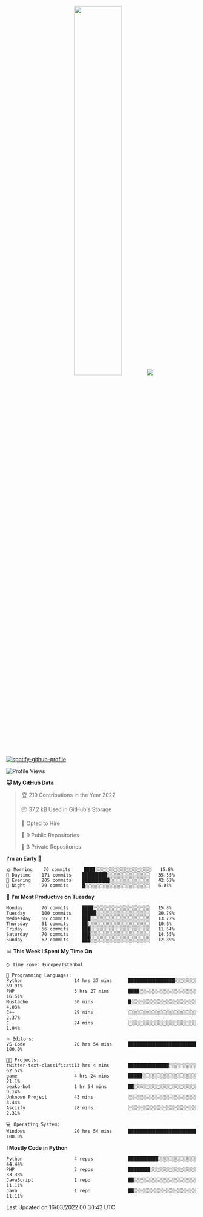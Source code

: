 <p align="center">
  <img height="50%" width="auto" src ="https://github-readme-stats.vercel.app/api/top-langs/?username=3nws&layout=compact&hide_border=true&theme=darcula&bg_color=00000000&langs_count=6&hide=jupyter%20notebook,tex,css,ejs,gherkin,mustache,shell,procfile">
  <img src ="https://github-readme-streak-stats.herokuapp.com?user=3nws&theme=darcula&hide_border=true&background=FFFFFF00">
  <br>
  <br>
</p>
  
[![spotify-github-profile](https://spotify-github-profile.vercel.app/api/view?uid=6ina68mkaqzvpogcq1v51dp37&cover_image=true&theme=novatorem&bar_color=ff0a0a&bar_color_cover=true)](https://spotify-github-profile.vercel.app/api/view?uid=6ina68mkaqzvpogcq1v51dp37&redirect=true)

<!--START_SECTION:waka-->
![Profile Views](http://img.shields.io/badge/Profile%20Views-1-blue)

**🐱 My GitHub Data** 

> 🏆 219 Contributions in the Year 2022
 > 
> 📦 37.2 kB Used in GitHub's Storage 
 > 
> 💼 Opted to Hire
 > 
> 📜 9 Public Repositories 
 > 
> 🔑 3 Private Repositories  
 > 
**I'm an Early 🐤** 

```text
🌞 Morning    76 commits     ████░░░░░░░░░░░░░░░░░░░░░   15.8% 
🌆 Daytime    171 commits    █████████░░░░░░░░░░░░░░░░   35.55% 
🌃 Evening    205 commits    ██████████░░░░░░░░░░░░░░░   42.62% 
🌙 Night      29 commits     █░░░░░░░░░░░░░░░░░░░░░░░░   6.03%

```
📅 **I'm Most Productive on Tuesday** 

```text
Monday       76 commits     ████░░░░░░░░░░░░░░░░░░░░░   15.8% 
Tuesday      100 commits    █████░░░░░░░░░░░░░░░░░░░░   20.79% 
Wednesday    66 commits     ███░░░░░░░░░░░░░░░░░░░░░░   13.72% 
Thursday     51 commits     ██░░░░░░░░░░░░░░░░░░░░░░░   10.6% 
Friday       56 commits     ███░░░░░░░░░░░░░░░░░░░░░░   11.64% 
Saturday     70 commits     ███░░░░░░░░░░░░░░░░░░░░░░   14.55% 
Sunday       62 commits     ███░░░░░░░░░░░░░░░░░░░░░░   12.89%

```


📊 **This Week I Spent My Time On** 

```text
⌚︎ Time Zone: Europe/Istanbul

💬 Programming Languages: 
Python                   14 hrs 37 mins      █████████████████░░░░░░░░   69.91% 
PHP                      3 hrs 27 mins       ████░░░░░░░░░░░░░░░░░░░░░   16.51% 
Mustache                 50 mins             █░░░░░░░░░░░░░░░░░░░░░░░░   4.03% 
C++                      29 mins             ░░░░░░░░░░░░░░░░░░░░░░░░░   2.37% 
C                        24 mins             ░░░░░░░░░░░░░░░░░░░░░░░░░   1.94%

🔥 Editors: 
VS Code                  20 hrs 54 mins      █████████████████████████   100.0%

🐱‍💻 Projects: 
twitter-text-classificati13 hrs 4 mins       ███████████████░░░░░░░░░░   62.57% 
game                     4 hrs 24 mins       █████░░░░░░░░░░░░░░░░░░░░   21.1% 
beako-bot                1 hr 54 mins        ██░░░░░░░░░░░░░░░░░░░░░░░   9.14% 
Unknown Project          43 mins             ░░░░░░░░░░░░░░░░░░░░░░░░░   3.44% 
Asciify                  28 mins             ░░░░░░░░░░░░░░░░░░░░░░░░░   2.31%

💻 Operating System: 
Windows                  20 hrs 54 mins      █████████████████████████   100.0%

```

**I Mostly Code in Python** 

```text
Python                   4 repos             ███████████░░░░░░░░░░░░░░   44.44% 
PHP                      3 repos             ████████░░░░░░░░░░░░░░░░░   33.33% 
JavaScript               1 repo              ██░░░░░░░░░░░░░░░░░░░░░░░   11.11% 
Java                     1 repo              ██░░░░░░░░░░░░░░░░░░░░░░░   11.11%

```



 Last Updated on 16/03/2022 00:30:43 UTC
<!--END_SECTION:waka-->

<!--
**3nws/3nws** is a ✨ _special_ ✨ repository because its `README.md` (this file) appears on your GitHub profile.

Here are some ideas to get you started:

- 🔭 I’m currently working on ...
- 🌱 I’m currently learning ...
- 👯 I’m looking to collaborate on ...
- 🤔 I’m looking for help with ...
- 💬 Ask me about ...
- 📫 How to reach me: ...
- 😄 Pronouns: ...
- ⚡ Fun fact: ...
-->
